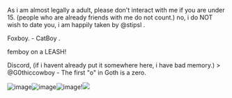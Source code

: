 As i am almost legally a adult, please don't interact with me if you are under 15. (people who are already friends with me do not count.) 
no, i do NOT wish to date you, i am happily taken by @stipsl .


Foxboy. - CatBoy .

femboy on a LEASH!

Discord, (if i havent already put it somewhere here, i have bad memory.) > @G0thiccowboy - The first "o" in Goth is a zero.



![image](https://github.com/user-attachments/assets/58dc6d41-b47a-48bf-8e86-bf830e0eb8c8)![image](https://github.com/user-attachments/assets/38c1731d-0c2d-4916-b132-bffb49c90149)![image](https://github.com/user-attachments/assets/4a2409b4-5634-42be-8f0c-26632e57f0a2)!<img src="(https://github.com/user-attachments/assets/82a4462a-8972-4d30-8c40-577458c412d8)"/>

